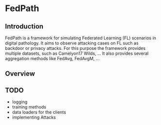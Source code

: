 # FedPath



## Introduction
FedPath is a framework for simulating Federated Learning (FL) scenarios in digital pathology. It aims to observe attacking cases on FL such as backdoor or privacy attacks. For this purpose the framework provides multiple datasets, such as Camelyon17 Wilds, ... 
It also provides several aggregation methods like FedAvg, FedAvgM, ...



## Overview

## TODO
- logging
- training methods
- data loaders for the clients
- implementing Attacks
